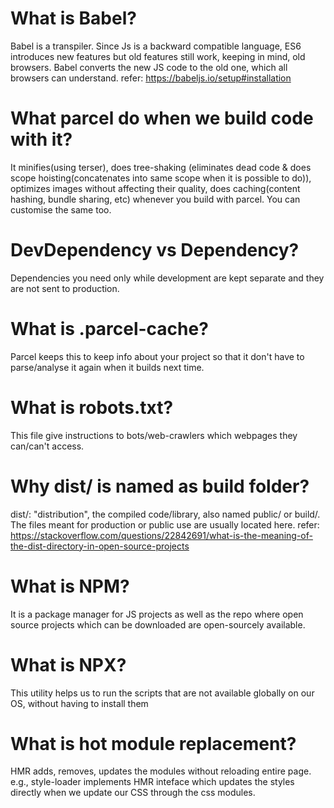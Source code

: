 # What is Babel?

Babel is a transpiler. Since Js is a backward compatible language, ES6 introduces new features but old features still work, keeping in mind, old browsers. Babel converts the new JS code to the old one, which all browsers can understand.
refer: https://babeljs.io/setup#installation

# What parcel do when we build code with it?
It minifies(using terser), does tree-shaking (eliminates dead code & does scope hoisting(concatenates into same scope when it is possible to do)), optimizes images without affecting their quality, does caching(content hashing, bundle sharing, etc) whenever you build with parcel. You can customise the same too.

# DevDependency vs Dependency?
Dependencies you need only while development are kept separate and they are not sent to production.

# What is .parcel-cache?
Parcel keeps this to keep info about your project so that it don't have to parse/analyse it again when it builds next time.

# What is robots.txt?
This file give instructions to bots/web-crawlers which webpages they can/can't access.

# Why dist/ is named as build folder?
dist/: "distribution", the compiled code/library, also named public/ or build/. The files meant for production or public use are usually located here.
refer: https://stackoverflow.com/questions/22842691/what-is-the-meaning-of-the-dist-directory-in-open-source-projects

# What is NPM?
It is a package manager for JS projects as well as the repo where open source projects which can be downloaded are open-sourcely available.

# What is NPX?
This utility helps us to run the scripts that are not available globally on our OS, without having to install them

# What is hot module replacement?
HMR adds, removes, updates the modules without reloading entire page. e.g., style-loader implements HMR inteface which updates the styles directly when we update our CSS through the css modules.
